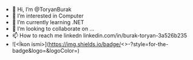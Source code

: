- 👋 Hi, I’m @ToryanBurak
- 👀 I’m interested in Computer
- 🌱 I’m currently learning .NET
- 💞️ I’m looking to collaborate on ...
- 📫 How to reach me linkedn linkedin.com/in/burak-toryan-3a526b235
- ![<İkon ismi>](https://img.shields.io/badge/<>-<Black>?style=for-the-badge&logo=<Linkedn>&logoColor=<Logo rengi>)

<!---
ToryanBurak/ToryanBurak is a ✨ special ✨ repository because its `README.md` (this file) appears on your GitHub profile.
You can click the Preview link to take a look at your changes.
--->
